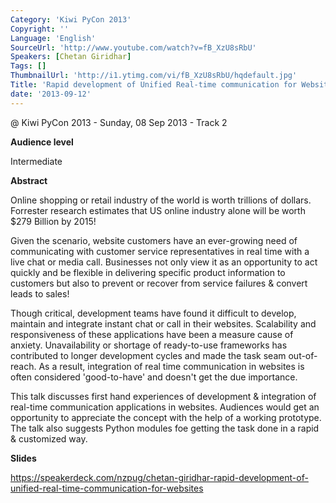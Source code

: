 ```yaml
---
Category: 'Kiwi PyCon 2013'
Copyright: ''
Language: 'English'
SourceUrl: 'http://www.youtube.com/watch?v=fB_XzU8sRbU'
Speakers: [Chetan Giridhar]
Tags: []
ThumbnailUrl: 'http://i1.ytimg.com/vi/fB_XzU8sRbU/hqdefault.jpg'
Title: 'Rapid development of Unified Real-time communication for Websites'
date: '2013-09-12'
---
```

@ Kiwi PyCon 2013 - Sunday, 08 Sep 2013 - Track 2

**Audience level**

Intermediate

**Abstract**

Online shopping or retail industry of the world is worth trillions of dollars. Forrester research estimates that US online industry alone will be worth $279 Billion by 2015!

Given the scenario, website customers have an ever-growing need of communicating with customer service representatives in real time with a live chat or media call. Businesses not only view it as an opportunity to act quickly and be flexible in delivering specific product information to customers but also to prevent or recover from service failures & convert leads to sales!

Though critical, development teams have found it difficult to develop, maintain and integrate instant chat or call in their websites. Scalability and responsiveness of these applications have been a measure cause of anxiety. Unavailability or shortage of ready-to-use frameworks has contributed to longer development cycles and made the task seam out-of-reach. As a result, integration of real time communication in websites is often considered 'good-to-have' and doesn't get the due importance.

This talk discusses first hand experiences of development & integration of real-time communication applications in websites. Audiences would get an opportunity to appreciate the concept with the help of a working prototype. The talk also suggests Python modules foe getting the task done in a rapid & customized way.

**Slides**

https://speakerdeck.com/nzpug/chetan-giridhar-rapid-development-of-unified-real-time-communication-for-websites